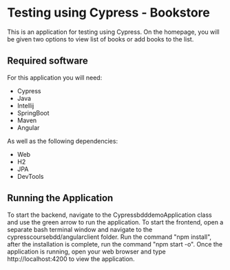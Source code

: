 # Testing using Cypress - Bookstore
This is an application for testing using Cypress. On the homepage, you will be given two options to view list of books or add books to the list.

## Required software
For this application you will need:

- Cypress
- Java
- Intellij
- SpringBoot
- Maven
- Angular

As well as the following dependencies:
- Web
- H2
- JPA
- DevTools


## Running the Application
To start the backend, navigate to the CypressbdddemoApplication class and use the green arrow to run the application.
To start the frontend, open a separate bash terminal window and navigate to the cypresscoursebdd/angularclient folder. Run the command "npm install",
after the installation is complete, run the command "npm start -o". Once the application is running, open your web browser and type http://localhost:4200 to view the application.


